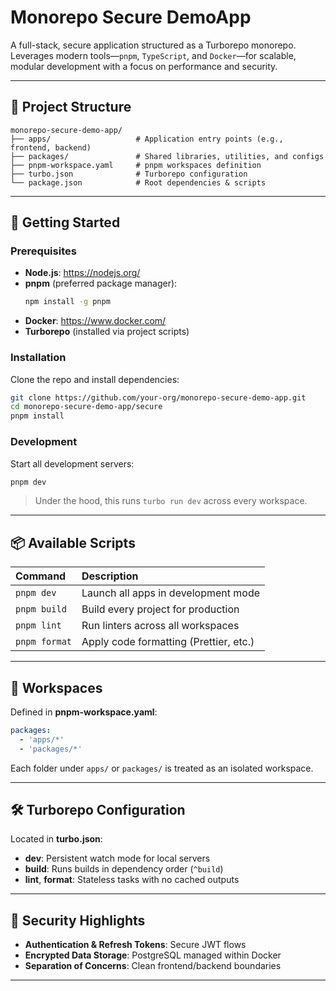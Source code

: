 # Monorepo Secure DemoApp

A full-stack, secure application structured as a Turborepo monorepo.  
Leverages modern tools—`pnpm`, `TypeScript`, and `Docker`—for scalable, modular development with a focus on performance and security.

---

## 🧱 Project Structure

```
monorepo-secure-demo-app/
├── apps/                   # Application entry points (e.g., frontend, backend)
├── packages/               # Shared libraries, utilities, and configs
├── pnpm-workspace.yaml     # pnpm workspaces definition
├── turbo.json              # Turborepo configuration
└── package.json            # Root dependencies & scripts
```

---

## 🚀 Getting Started

### Prerequisites

- **Node.js**: https://nodejs.org/  
- **pnpm** (preferred package manager):  
  ```bash
  npm install -g pnpm
  ```
- **Docker**: https://www.docker.com/
- **Turborepo** (installed via project scripts)

### Installation

Clone the repo and install dependencies:

```bash
git clone https://github.com/your-org/monorepo-secure-demo-app.git
cd monorepo-secure-demo-app/secure
pnpm install
```

### Development

Start all development servers:

```bash
pnpm dev
```

> Under the hood, this runs `turbo run dev` across every workspace.

---

## 📦 Available Scripts

| Command          | Description                             |
| :--------------- | :---------------------------------------|
| `pnpm dev`       | Launch all apps in development mode      |
| `pnpm build`     | Build every project for production       |
| `pnpm lint`      | Run linters across all workspaces        |
| `pnpm format`    | Apply code formatting (Prettier, etc.)   |

---

## 📁 Workspaces

Defined in **pnpm-workspace.yaml**:

```yaml
packages:
  - 'apps/*'
  - 'packages/*'
```

Each folder under `apps/` or `packages/` is treated as an isolated workspace.

---

## 🛠 Turborepo Configuration

Located in **turbo.json**:
- **dev**: Persistent watch mode for local servers
- **build**: Runs builds in dependency order (`^build`)
- **lint**, **format**: Stateless tasks with no cached outputs

---

## 🔐 Security Highlights

- **Authentication & Refresh Tokens**: Secure JWT flows
- **Encrypted Data Storage**: PostgreSQL managed within Docker
- **Separation of Concerns**: Clean frontend/backend boundaries

---